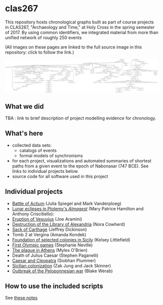 # clas267

This repository hosts chronological graphs built as part of course projects in CLAS267, "Archaeology and Time," at Holy Cross in the spring semester of 2017.  By using common identifiers, we integrated material from more than unified network of roughly 250 events


(All images on these pages are linked to the full source image in this repository: click to follow the link.)


[![Network of relations](imgs/network.png) ](./imgs/network.png)


## What we did

TBA : link to brief description of project modelling evidence for chronology.

## What's here

- collected data sets:
    - catalogs of events
    - formal models of synchronisms
- for each project, visualizations and automated summaries of shortest paths from a given event to the epoch of Nabonasar (747 BCE).  See links to individual projects below.
- source code for all software used in this project

## Individual projects

- [Battle of Actium](projects/actium.md) (Julia Spiegel and Mark Vanderploeg)
- [Lunar eclipses in Ptolemy's *Almagest*](projects/almagest.md) (Mary Patrice Hamilton and Anthony Criscitiello):
- [Eruption of Vesuvius](projects/vesuvius.md) (Joe Aramini)
- [Destruction of the Library of Alexandria](projects/library.md) (Nora Cowherd)
- [Sack of Carthage](projects/carthage.md) (Jeffrey Dickinson)
- Tomb 2 at Vergina (Amanda Kondek)
- [Foundation of selected colonies in Sicily](projects/gela.md) (Kelsey Littlefield)
- [First Olympic games](projects/firstolympiad.md) (Stephanie Neville)
- [The plague in Athens](projects/plague.md) (Myles O'Brien)
- Death of Julius Caesar (Stephen Paganelli)
- [Caesar and Cleopatra](projects/cleopatra.md) (Siobhan Plummer)
- [Sicilian colonization](projects/naxos.md) (Zak Jung and Jack Skinner)
- [Outbreak of the Peloponnesian war](projects/pelopwar.md) (Blake Werab)


## How to use the included scripts

See [these notes](./generate-how-to.md)
